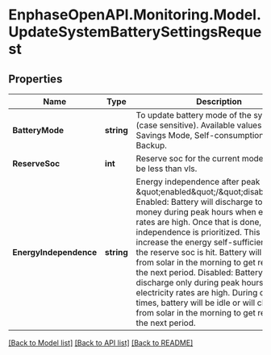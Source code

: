 # EnphaseOpenAPI.Monitoring.Model.UpdateSystemBatterySettingsRequest

## Properties

Name | Type | Description | Notes
------------ | ------------- | ------------- | -------------
**BatteryMode** | **string** | To update battery mode of the system (case sensitive). Available values are Savings Mode, Self-consumption, Full Backup. | [optional] 
**ReserveSoc** | **int** | Reserve soc for the current mode. Cannot be less than vls. | [optional] 
**EnergyIndependence** | **string** | Energy independence after peak hours \&quot;enabled\&quot;/\&quot;disabled\&quot;. Enabled: Battery will discharge to save money during peak hours when electricity rates are high. Once that is done, energy independence is prioritized. This will increase the energy self-sufficiency until the reserve soc is hit. Battery will charge from solar in the morning to get ready for the next period. Disabled: Battery will discharge only during peak hours when electricity rates are high. During other times, battery will be idle or will charge from solar in the morning to get ready for the next period. | [optional] 

[[Back to Model list]](../README.md#documentation-for-models) [[Back to API list]](../README.md#documentation-for-api-endpoints) [[Back to README]](../README.md)

